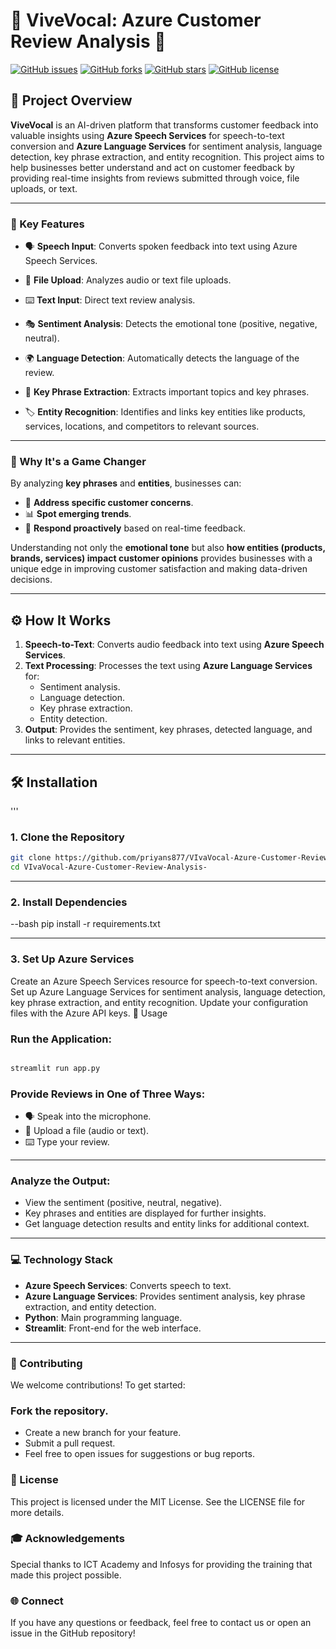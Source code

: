 # 🌟 ViveVocal: Azure Customer Review Analysis 🌟

[![GitHub issues](https://img.shields.io/github/issues/priyans877/VIvaVocal-Azure-Customer-Review-Analysis-)](https://github.com/priyans877/VIvaVocal-Azure-Customer-Review-Analysis-/issues)
[![GitHub forks](https://img.shields.io/github/forks/priyans877/VIvaVocal-Azure-Customer-Review-Analysis-)](https://github.com/priyans877/VIvaVocal-Azure-Customer-Review-Analysis-/network)
[![GitHub stars](https://img.shields.io/github/stars/priyans877/VIvaVocal-Azure-Customer-Review-Analysis-)](https://github.com/priyans877/VIvaVocal-Azure-Customer-Review-Analysis-/stargazers)
[![GitHub license](https://img.shields.io/github/license/priyans877/VIvaVocal-Azure-Customer-Review-Analysis-)](https://github.com/priyans877/VIvaVocal-Azure-Customer-Review-Analysis-/blob/main/LICENSE)

## 🚀 Project Overview
**ViveVocal** is an AI-driven platform that transforms customer feedback into valuable insights using **Azure Speech Services** for speech-to-text conversion and **Azure Language Services** for sentiment analysis, language detection, key phrase extraction, and entity recognition. This project aims to help businesses better understand and act on customer feedback by providing real-time insights from reviews submitted through voice, file uploads, or text.

---

### 🌟 Key Features
- 🗣️ **Speech Input**: Converts spoken feedback into text using Azure Speech Services.
- 📁 **File Upload**: Analyzes audio or text file uploads.
- ⌨️ **Text Input**: Direct text review analysis.
  
- 🎭 **Sentiment Analysis**: Detects the emotional tone (positive, negative, neutral).
  
- 🌍 **Language Detection**: Automatically detects the language of the review.
  
- 🔑 **Key Phrase Extraction**: Extracts important topics and key phrases.
  
- 🏷️ **Entity Recognition**: Identifies and links key entities like products, services, locations, and competitors to relevant sources.

---

### 🔑 Why It's a Game Changer
By analyzing **key phrases** and **entities**, businesses can:
- 🎯 **Address specific customer concerns**.
- 📊 **Spot emerging trends**.
- 🚀 **Respond proactively** based on real-time feedback.

Understanding not only the **emotional tone** but also **how entities (products, brands, services) impact customer opinions** provides businesses with a unique edge in improving customer satisfaction and making data-driven decisions.

---

## ⚙️ How It Works
1. **Speech-to-Text**: Converts audio feedback into text using **Azure Speech Services**.
2. **Text Processing**: Processes the text using **Azure Language Services** for:
   - Sentiment analysis.
   - Language detection.
   - Key phrase extraction.
   - Entity detection.
3. **Output**: Provides the sentiment, key phrases, detected language, and links to relevant entities.

---

## 🛠️ Installation
'''
### 1. Clone the Repository
```bash
git clone https://github.com/priyans877/VIvaVocal-Azure-Customer-Review-Analysis-.git
cd VIvaVocal-Azure-Customer-Review-Analysis-
```
---

### 2. Install Dependencies
--bash
pip install -r requirements.txt

---

### 3. Set Up Azure Services
Create an Azure Speech Services resource for speech-to-text conversion.
Set up Azure Language Services for sentiment analysis, language detection, key phrase extraction, and entity recognition.
Update your configuration files with the Azure API keys.
🚀 Usage

### Run the Application:

```bash

streamlit run app.py
```

### Provide Reviews in One of Three Ways:

- 🗣️ Speak into the microphone.
- 📁 Upload a file (audio or text).
- ⌨️ Type your review.

---


### Analyze the Output:

- View the sentiment (positive, neutral, negative).
- Key phrases and entities are displayed for further insights.
- Get language detection results and entity links for additional context.

---
### 💻 Technology Stack

- **Azure Speech Services**: Converts speech to text.
- **Azure Language Services**: Provides sentiment analysis, key phrase extraction, and entity detection.
- **Python**: Main programming language.
- **Streamlit**: Front-end for the web interface.

---

### 🤝 Contributing

We welcome contributions! To get started:

### Fork the repository.
- Create a new branch for your feature.
- Submit a pull request.
- Feel free to open issues for suggestions or bug reports.

### 📄 License
This project is licensed under the MIT License. See the LICENSE file for more details.

### 🎓 Acknowledgements
Special thanks to ICT Academy and Infosys for providing the training that made this project possible.

### 🌐 Connect
If you have any questions or feedback, feel free to contact us or open an issue in the GitHub repository!

